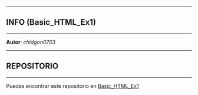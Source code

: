 ************************
## INFO (Basic_HTML_Ex1)
************************

**Autor**: _chidgon0703_

************************
## REPOSITORIO
************************
Puedes encontrar este repositorio en [Basic_HTML_Ex1](https://github.com/chidgon0703/Basic_HTML_Ex1)
